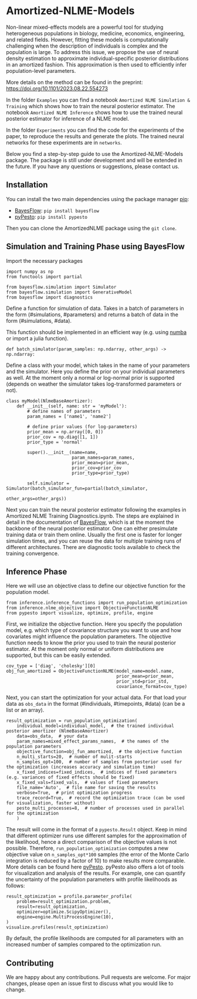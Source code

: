 # Amortized-NLME-Models

Non-linear mixed-effects models are a powerful tool for studying heterogeneous populations in biology, medicine, economics, engineering, and related fields.
However, fitting these models is computationally challenging when the description of individuals is complex and the population is large.
To address this issue, we propose the use of neural density estimation to approximate individual-specific posterior distributions in an amortized fashion. 
This approximation is then used to efficiently infer population-level parameters.

More details on the method can be found in the preprint: https://doi.org/10.1101/2023.08.22.554273

In the folder `Examples` you can find a notebook `Amortized NLME Simulation & Training` which shows how to train the 
neural posterior estimator. 
The notebook `Amortized NLME Inference` shows how to use the trained neural posterior estimator for inference of a NLME model.

In the folder `Experiments` you can find the code for the experiments of the paper, to reproduce the results and generate the plots.
The trained neural networks for these experiments are in `networks`.

Below you find a step-by-step guide to use the Amortized-NLME-Models package.
The package is still under development and will be extended in the future.
If you have any questions or suggestions, please contact us.


## Installation
You can install the two main dependencies using the package manager [pip](https://pip.pypa.io/en/stable/):
- [BayesFlow](https://bayesflow.org): `pip install bayesflow` 
- [pyPesto](https://pypesto.readthedocs.io): `pip install pypesto`

Then you can clone the AmortizedNLME package using the `git clone`.

## Simulation and Training Phase using BayesFlow

Import the necessary packages
```
import numpy as np
from functools import partial

from bayesflow.simulation import Simulator
from bayesflow.simulation import GenerativeModel
from bayesflow import diagnostics
```

Define a function for simulation of data. Takes in a batch of parameters in the form
(#simulations, #parameters) and returns a batch of data in the form (#simulations, #data).

This function should be implemented in an efficient way (e.g. using [numba](https://numba.pydata.org) or import a julia function).
```
def batch_simulator(param_samples: np.ndarray, other_args) -> np.ndarray:
```

Define a class with your model, which takes in the name of your parameters and the simulator.
Here you define the prior on your individual parameters as well.
At the moment only a normal or log-normal prior is supported 
(depends on weather the simulator takes log-transformed parameters or not).
```
class myModel(NlmeBaseAmortizer):
    def __init__(self, name: str = 'myModel'):
        # define names of parameters
        param_names = ['name1', 'name2']

        # define prior values (for log-parameters)
        prior_mean = np.array([0, 0])
        prior_cov = np.diag([1, 1])
        prior_type = 'normal'

        super().__init__(name=name,
                         param_names=param_names,
                         prior_mean=prior_mean,
                         prior_cov=prior_cov
                         prior_type=prior_type)

        self.simulator = Simulator(batch_simulator_fun=partial(batch_simulator,
                                                                  other_args=other_args))
```
Next you can train the neural posterior estimator following the examples in
Amortized NLME Training Diagnostics.ipynb. 
The steps are explained in detail in the documentation of [BayesFlow](https://bayesflow.org), which is at the moment the backbone of the
neural posterior estimator.
One can either presimulate training data or train them online. 
Usually the first one is faster for longer simulation times, and you can reuse the data for multiple training runs of 
different architectures.
There are diagnostic tools available to check the training convergence.


## Inference Phase
Here we will use an objective class to define our objective function for the population model.
```
from inference.inference_functions import run_population_optimization
from inference.nlme_objective import ObjectiveFunctionNLME
from pypesto import visualize, optimize, profile, engine
```
First, we initialize the objective function.
Here you specify the population model, e.g. which type of covariance structure you want to use and how 
covariates might influence the population parameters.
The objective function needs to know the prior you used to train the neural posterior estimator.
At the moment only normal or uniform distributions are supported, but this can be easily extended.
```
cov_type = ['diag', 'cholesky'][0]
obj_fun_amortized = ObjectiveFunctionNLME(model_name=model.name,
                                          prior_mean=prior_mean,
                                          prior_std=prior_std,
                                          covariance_format=cov_type)
```
Next, you can start the optimization for your actual data.
For that load your data as `obs_data` in the format (#individuals, #timepoints, #data) (can be a list or an array).

```
result_optimization = run_population_optimization(
    individual_model=individual_model,  # the trained individual posterior amortizer (NlmeBaseAmortizer)
    data=obs_data,  # your data
    param_names=mixed_effect_params_names,  # the names of the population parameters
    objective_function=obj_fun_amortized,  # the objective function
    n_multi_starts=20,  # number of mulit-starts
    n_samples_opt=100,  # number of samples from posterior used for the optimization (increases accuracy and simulation time)
    x_fixed_indices=fixed_indices,  # indices of fixed parameters (e.g. variances of fixed effects should be fixed)
    x_fixed_vals=fixed_vals,  # values of fixed parameters
    file_name='Auto',  # file name for saving the results
    verbose=True,  # print optimization progress
    trace_record=True,  # record the optimization trace (can be used for visualization, faster without)
    pesto_multi_processes=8,  # number of processes used in parallel for the optimization
    )
```
The result will come in the format of a `pypesto.Result` object.
Keep in mind that different optimizer runs use different samples for the approximation of the likelihood, hence
a direct comparison of the objective values is not possible.
Therefore, `run_population_optimization` computes a new objective value on `n_samples_opt*100` samples 
(the error of the Monte Carlo integration is reduced by a factor of 10) to make results more comparable.
More details can be found here [pyPesto](https://pypesto.readthedocs.io/en/latest/api/pypesto.result.html).
pyPesto also offers a lot of tools for visualization and analysis of the results.
For example, one can quantify the uncertainty of the population parameters with profile likelihoods as follows:
```
result_optimization = profile.parameter_profile(
    problem=result_optimization.problem,
    result=result_optimization,
    optimizer=optimize.ScipyOptimizer(),
    engine=engine.MultiProcessEngine(10),
)
visualize.profiles(result_optimization)
```
By default, the profile likelihoods are computed for all parameters with an increased number of samples compared
to the optimization run.

## Contributing

We are happy about any contributions.
Pull requests are welcome. For major changes, please open an issue first
to discuss what you would like to change.
